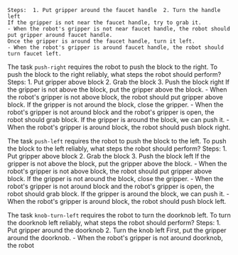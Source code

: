 
    Steps:  1. Put gripper around the faucet handle  2. Turn the handle left
    If the gripper is not near the faucet handle, try to grab it.
    - When the robot's gripper is not near faucet handle, the robot should put gripper around faucet handle.
    Once the gripper is around the faucet handle, turn it left.
    - When the robot's gripper is around faucet handle, the robot should turn faucet left.

The task `push-right` requires the robot to push the block to the right.
To push the block to the right reliably, what steps the robot should perform?
    Steps:  1. Put gripper above block  2. Grab the block  3. Push the block right
    If the gripper is not above the block, put the gripper above the block.
    - When the robot's gripper is not above block, the robot should put gripper above block.
    If the gripper is not around the block, close the gripper.
    - When the robot's gripper is not around block and the robot's gripper is open, the robot should grab block.
    If the gripper is around the block, we can push it.
    - When the robot's gripper is around block, the robot should push block right.

The task `push-left` requires the robot to push the block to the left.
To push the block to the left reliably, what steps the robot should perform?
    Steps:  1. Put gripper above block  2. Grab the block  3. Push the block left
    If the gripper is not above the block, put the gripper above the block.
    - When the robot's gripper is not above block, the robot should put gripper above block.
    If the gripper is not around the block, close the gripper.
    - When the robot's gripper is not around block and the robot's gripper is open, the robot should grab block.
    If the gripper is around the block, we can push it.
    - When the robot's gripper is around block, the robot should push block left.

The task `knob-turn-left` requires the robot to turn the doorknob left.
To turn the doorknob left reliably, what steps the robot should perform?
    Steps:  1. Put gripper around the doorknob  2. Turn the knob left
    First, put the gripper around the doorknob.
    - When the robot's gripper is not around doorknob, the robot